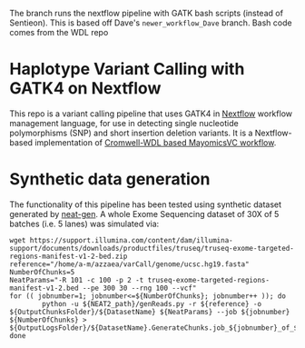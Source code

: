 The branch runs the nextflow pipeline with GATK bash scripts (instead of Sentieon). This is based off Dave's `newer_workflow_Dave` branch. Bash code comes from the WDL repo


# Haplotype Variant Calling with GATK4 on Nextflow
This repo is a variant calling pipeline that uses GATK4 in [Nextflow](https://www.nextflow.io/) workflow management language, for use in detecting single nucleotide polymorphisms (SNP) and short insertion deletion variants. It is a Nextflow-based implementation of [Cromwell-WDL based MayomicsVC workflow](https://github.com/ncsa/MayomicsVC).


# Synthetic data generation

The functionality of this pipeline has been tested using synthetic dataset generated by [neat-gen](https://github.com/zstephens/neat-genreads). A whole Exome Sequencing dataset of 30X of 5 batches (i.e. 5 lanes) was simulated via:

```
wget https://support.illumina.com/content/dam/illumina-support/documents/downloads/productfiles/truseq/truseq-exome-targeted-regions-manifest-v1-2-bed.zip
reference="/home/a-m/azzaea/varCall/genome/ucsc.hg19.fasta"
NumberOfChunks=5
NeatParams="-R 101 -c 100 -p 2 -t truseq-exome-targeted-regions-manifest-v1-2.bed --pe 300 30 --rng 100 --vcf"
for (( jobnumber=1; jobnumber<=${NumberOfChunks}; jobnumber++ )); do
        python -u ${NEAT2_path}/genReads.py -r ${reference} -o ${OutputChunksFolder}/${DatasetName} ${NeatParams} --job ${jobnumber} ${NumberOfChunks} >  ${OutputLogsFolder}/${DatasetName}.GenerateChunks.job_${jobnumber}_of_${NumberOfChunks}.log 
done
```


